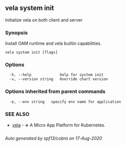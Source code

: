 ## vela system init

Initialize vela on both client and server

### Synopsis

Install OAM runtime and vela builtin capabilities.

```
vela system init [flags]
```

### Options

```
  -h, --help             help for system init
  -v, --version string   Override chart version
```

### Options inherited from parent commands

```
  -e, --env string   specify env name for application
```

### SEE ALSO

* [vela](vela.md)	 - ✈️  A Micro App Platform for Kubernetes.

###### Auto generated by spf13/cobra on 17-Aug-2020
